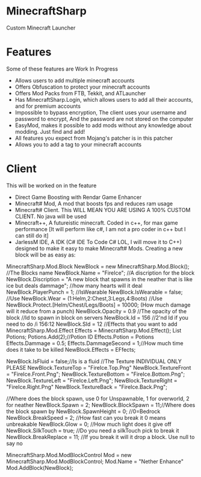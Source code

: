 MinecraftSharp
==============

Custom Minecraft Launcher

Features
========

Some of these features are Work In Progress

* Allows users to add multiple minecraft accounts
* Offers Obfuscation to protect your minecraft accounts
* Offers Mod Packs from FTB, Tekkit, and ATLauncher
* Has MinecraftSharp.Login, which allows users to add all their accounts, and for premium accounts
* Impossible to bypass encryption, The client uses your username and password to encrypt, And the password are not stored on the computer
* EasyMod, makes it possible to add mods without any knowledge about modding. Just find and add!
* All features you expect from Mojang's patcher is in this patcher
* Allows you to add a tag to your minecraft accounts


Client
======

This will be worked on in the feature

* Direct Game Boosting with Rendar Game Enhancer
* Minecraft# Mod, A mod that boosts fps and reduces ram usage
* Minecraft# Client. This WILL MEAN YOU ARE USING A 100% CUSTOM CLIENT. No java will be used
* Minecraft++, A futureistic minecraft. Coded in c++, for max game performance [It will perform like c#, I am not a pro coder in c++ but I can still do it]
* JarlessM IDE, A IDK (C# IDE To Code C# LOL, I will move it to C++) designed to make it easy to make Minecraft# Mods. Creating a new block will be as easy as:

MinecraftSharp.Mod.Block NewBlock = new MinecraftSharp.Mod.Block();
//The Blocks name
NewBlock.Name = "FireIce";
//A discription for the block
NewBlock.Discription = "A new block that spawns in the neather that is like ice but deals dammage";
//how many hearts will it deal
NewBlock.PlayerPunch = 1;
//IsWearable
NewBlock.IsWearable = false;
//Use NewBlock.Wear = (1:Helm,2:Chest,3:Legs,4:Boots)
//Use NewBlock.Protect.[Helm/Chest/Legs/Boots] = 10000; (How much damage will it reduce from a punch)
NewBlock.Opacity = 0.9 //The opacity of the block
//Id to spawn in block on servers
NewBlock.Id = 156
//2'nd Id if you need to do /i 156:12
NewBlock.SId = 12
//Effects that you want to add
MinecraftSharp.Mod.Effect Effects = MinecraftSharp.Mod.Effect();
List<int> Potions;
Potions.Add(2);//Potion ID
Effects.Potion = Potions
Effects.Dammage = 0.5;
Effects.DammageSecond = 1;//How much time does it take to be killed
NewBlock.Effects = EFfects;

NewBlock.IsFluid = false;//Is is a fluid
//The Texture INDIVIDUAL ONLY PLEASE
NewBlock.TextureTop = "FireIce.Top.Png"
NewBlock.TextureFront = "FireIce.Front.Png";
NewBlock.TextureBottom = "FireIce.Bottom.Png";
NewBlock.TextureLeft = "FireIce.Left.Png";
NewBlock.TextureRight = "FireIce.Right.Png"
NewBlock.TextureBack = "FireIce.Back.Png";

//Where does the block spawn, use 0 for Unspawnable, 1 for overworld, 2 for neather
NewBlock.Spawn = 2;
NewBlock.BlockSpawn = 11;//Where does the block spawn by
NewBlock.SpawnHeight = 0; //0=Bedrock
NewBlock.BreakSpeed = 2; //How fast can you break it 0 means unbreakable
NewBlock.Glow = 0; //How much light does it give off
NewBlock.SilkTouch = true; //Do you need a silkTouch pick to break it
NewBlock.BreakReplace = 11; //If you break it will it drop a block. Use null to say no

MinecraftSharp.Mod.ModBlockControl Mod = new MinecraftSharp.Mod.ModBlockControl;
Mod.Name = "Nether Enhance"
Mod.AddBlock(NewBlock);
